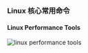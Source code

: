 ### Linux 核心常用命令

#### Linux Performance Tools

![linux performance tools](https://raw.githubusercontent.com/hellorocky/blog/master/picture/4.operation-command.png)
